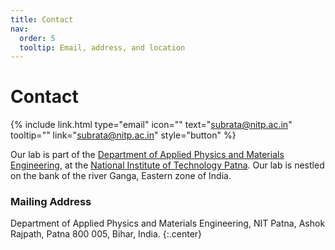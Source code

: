 ```yaml
---
title: Contact
nav:
  order: 5
  tooltip: Email, address, and location
---
```


# <i class="fas fa-envelope"></i>Contact

{%
  include link.html
  type="email"
  icon=""
  text="subrata@nitp.ac.in"
  tooltip=""
  link="subrata@nitp.ac.in"
  style="button"
%}

Our lab is part of the [Department of Applied Physics and Materials Engineering](https://www.nitp.ac.in/Department/Phy), at the [National Institute of Technology Patna](https://www.nitp.ac.in/). Our lab is nestled on the bank of the river Ganga, Eastern zone of India. 

### <i class="fas fa-mail-bulk"></i>Mailing Address

Department of Applied Physics and Materials Engineering, NIT Patna, Ashok Rajpath, Patna 800 005, Bihar, India.
{:.center}
